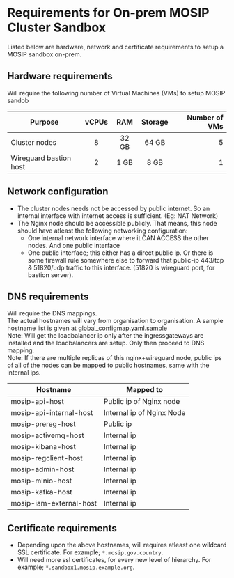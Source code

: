 # Requirements for On-prem MOSIP Cluster Sandbox

Listed below are hardware, network and certificate requirements to setup a MOSIP sandbox on-prem.

## Hardware requirements
Will require the following number of Virtual Machines (VMs) to setup MOSIP sandob

|Purpose|vCPUs|RAM|Storage|Number of VMs|
|---|:---:|:---:|:---:|---:|
|Cluster nodes | 8 | 32 GB | 64 GB |5|
|Wireguard bastion host| 2 | 1 GB | 8 GB |1| 

## Network configuration
* The cluster nodes needs not be accessed by public internet. So an internal interface with internet access is sufficient. (Eg: NAT Network)
* The Nginx node should be accessible publicly. That means, this node should have atleast the following networking configuration:
  * One internal network interface where it CAN ACCESS the other nodes. And one public interface
  * One public interface; this either has a direct public ip. Or there is some firewall rule somewhere else to forward that public-ip 443/tcp & 51820/udp traffic to this interface. (51820 is wireguard port, for bastion server).

## DNS requirements

Will require the DNS mappings. <br/>
The actual hostnames will vary from organisation to organisation. A sample hostname list is given at [global_configmap.yaml.sample](../global_configmap.yaml.sample) <br/>
Note: Will get the loadbalancer ip only after the ingressgateways are installed and the loadbalancers are setup. Only then proceed to DNS mapping. <br/>
Note: If there are multiple replicas of this nginx+wireguard node, public ips of all of the nodes can be mapped to public hostnames, same with the internal ips.

| Hostname | Mapped to |
|---|---|
| mosip-api-host | Public ip of Nginx node |
| mosip-api-internal-host | Internal ip of Nginx Node|
| mosip-prereg-host | Public ip |
| mosip-activemq-host | Internal ip |
| mosip-kibana-host | Internal ip |
| mosip-regclient-host | Internal ip |
| mosip-admin-host | Internal ip |
| mosip-minio-host | Internal ip |
| mosip-kafka-host | Internal ip |
| mosip-iam-external-host | Internal ip |

## Certificate requirements

* Depending upon the above hostnames, will requires atleast one wildcard SSL certificate. For example; `*.mosip.gov.country`.
* Will need more ssl certificates, for every new level of hierarchy. For example; `*.sandbox1.mosip.example.org`.
